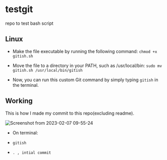 # testgit
repo  to test bash script

## Linux
- Make the file executable by running the following command:
`chmod +x gitish.sh`

- Move the file to a directory in your PATH, such as /usr/local/bin:
`sudo mv gitish.sh /usr/local/bin/gitish`

- Now, you can run this custom Git command by simply typing `gitish` in the terminal.

## Working

This is how I made my commit to this repo(excluding readme).

![Screenshot from 2023-02-07 09-55-24](https://user-images.githubusercontent.com/59218902/217148416-515f13ed-1c32-4a01-a508-a5784718bbb8.png)


- On terminal:

- `gitish`
- `. , intial commit`
